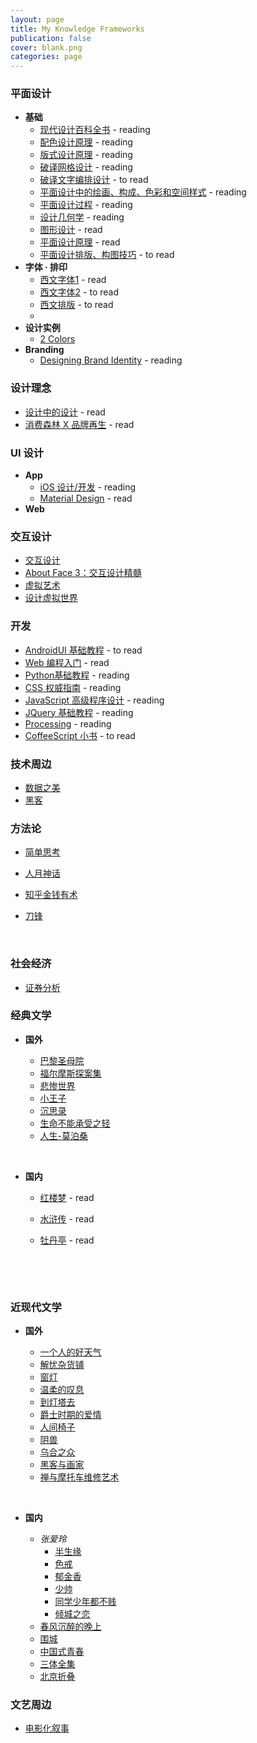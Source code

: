 ```yaml
---
layout: page
title: My Knowledge Frameworks
publication: false
cover: blank.png
categories: page
---
```




### 平面设计

* **基础**
  * [现代设计百科全书]() - reading
  * [配色设计原理]() - reading
  * [版式设计原理]() - reading
  * [破译网格设计]() - reading
  * [破译文字编排设计]() - to read
  * [平面设计中的绘画、构成、色彩和空间样式]() - reading
  * [平面设计过程]() - reading
  * [设计几何学]() - reading
  * [图形设计]() - read
  * [平面设计原理]() - read
  * [平面设计排版、构图技巧]() - to read
* **字体 · 排印**
  * [西文字体1]() - read
  * [西文字体2]() - to read
  * [西文排版]() - to read
  * ​
* **设计实例**
  * [2 Colors]()
* **Branding**
  * [Designing Brand Identity]() - reading



### 设计理念

* [设计中的设计]() - read
* [消费森林 X 品牌再生]() - read



### UI 设计

* **App** 
  * [iOS 设计/开发](https://designcode.io/) - reading
  * [Material Design](https://design.google.com/) - read
* **Web**



### 交互设计

* [交互设计]()
* [About Face 3：交互设计精髓]()
* [虚拟艺术]()
* [设计虚拟世界]()



### 开发

* [AndroidUI 基础教程]() - to read
* [Web 编程入门]() - read
* [Python基础教程]() - reading
* [CSS 权威指南]() - reading
* [JavaScript 高级程序设计]() - reading
* [JQuery 基础教程]() - reading
* [Processing]() - reading 
* [CoffeeScript 小书]() - to read



### 技术周边

* [数据之美]()
* [黑客]()



### 方法论

* [简单思考]()

* [人月神话]()

* [知乎金钱有术]()

* [刀锋]()

  ​

### 社会经济

* [证券分析]()



### 经典文学

* **国外**

  * [巴黎圣母院]()
  * [福尔摩斯探案集]()
  * [悲惨世界]()
  * [小王子]()
  * [沉思录]()
  * [生命不能承受之轻]()
  * [人生-莫泊桑]()

  ​

* **国内**

  * [红楼梦]() - read

  * [水浒传]() - read

  * [牡丹亭]() - read

    ​

    ​

### 近现代文学

* **国外**

  * [一个人的好天气]()
  * [解忧杂货铺]()
  * [窗灯]()
  * [温柔的叹息]()
  * [到灯塔去]()
  * [爵士时期的爱情]()
  * [人间椅子]()
  * [阴兽]()
  * [乌合之众]()
  * [黑客与画家]()
  * [禅与摩托车维修艺术]()

  ​

* **国内**

  * *张爱玲*
    * [半生缘]()
    * [色戒]()
    * [郁金香]()
    * [少帅]()
    * [同学少年都不贱]()
    * [倾城之恋]()
  * [春风沉醉的晚上]()
  * [围城]()
  * [中国式青春]()
  * [三体全集]()
  * [北京折叠]()



### 文艺周边

* [电影化叙事]()



